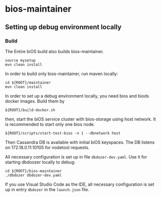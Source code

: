 # bios-maintainer

## Setting up debug environment locally

### Build

The Entire biOS build also builds bios-maintainer.

```
source mysetup
mvn clean install
```

In order to build only bios-maintainer, run maven locally:

```
cd ${ROOT}/maintainer
mvn clean install
```

In order to set up a debug environment locally, you need bios and biods docker images. Build them by

```
${ROOT}/build-docker.sh
```

then, start the biOS service cluster with bios-storage using host network.
It is recommended to start only one bios node.

```
${ROOT}/scripts/start-test-bios -n 1 --dbnetwork host
```

Then Cassandra DB is available with initial biOS keyspaces.
The DB listens on 172.18.0.11:10105 for nodetool requests.

All necessary configuration is set up in file `dbdozer-dev.yaml`.
Use it for starting dbdoozer locally to debug:

```
cd ${ROOT}/bios-maintainer
./dbdozer dbdozer-dev.yaml
```

If you use Visual Studio Code as the IDE, all necessary configuration is set up in entry `dbdozer` in the `launch.json` file.
